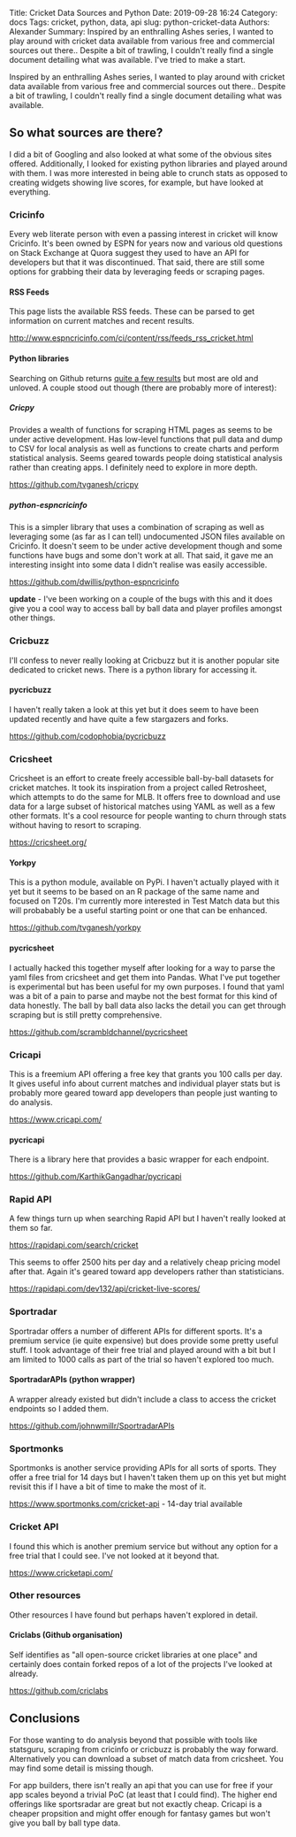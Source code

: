 Title: Cricket Data Sources and Python
Date: 2019-09-28 16:24
Category: docs
Tags: cricket, python, data, api
slug: python-cricket-data
Authors: Alexander
Summary: Inspired by an enthralling Ashes series, I wanted to play around with cricket data available from various free and commercial sources out there.. Despite a bit of trawling, I couldn't really find a single document detailing what was available. I've tried to make a start.

Inspired by an enthralling Ashes series, I wanted to play around with cricket data available from various free and commercial sources out there.. Despite a bit of trawling, I couldn't really find a single document detailing what was available. 
 
## So what sources are there? 
 
I did a bit of Googling and also looked at what some of the obvious sites offered. Additionally, I looked for existing python libraries and played around with them. I was more interested in being able to crunch stats as opposed to creating widgets showing live scores, for example, but have looked at everything.
 
### Cricinfo
 
Every web literate person with even a passing interest in cricket will know Cricinfo. It's been owned by ESPN for years now and various old questions on Stack Exchange at Quora suggest they used to have an API for developers but that it was discontinued. That said, there are still some options for grabbing their data by leveraging feeds or scraping pages. 
 
#### RSS Feeds
 
This page lists the available RSS feeds. These can be parsed to get information on current matches and recent results.   
 
<http://www.espncricinfo.com/ci/content/rss/feeds_rss_cricket.html>
 
#### Python libraries
 
Searching on Github returns [quite a few results](https://github.com/search?l=Python&q=cricinfo&type=Repositories) but most are old and unloved. A couple stood out though (there are probably more of interest):
 
##### Cricpy
 
Provides a wealth of functions for scraping HTML pages as seems to be under active development. Has low-level functions that pull data and dump to CSV for local analysis as well as functions to create charts and perform statistical analysis. Seems geared towards people doing statistical analysis rather than creating apps. I definitely need to explore in more depth.
 
<https://github.com/tvganesh/cricpy>
 
##### python-espncricinfo
 
This is a simpler library that uses a combination of scraping as well as leveraging some (as far as I can tell) undocumented JSON files available on Cricinfo. It doesn't seem to be under active development though and some functions have bugs and some don't work at all. That said, it gave me an interesting insight into some data I didn't realise was easily accessible. 
 
<https://github.com/dwillis/python-espncricinfo>

**update** - I've been working on a couple of the bugs with this and it does give you a cool way to access ball by ball data and player profiles amongst other things.
 
### Cricbuzz
 
I'll confess to never really looking at Cricbuzz but it is another popular site dedicated to cricket news. There is a python library for accessing it.
 
#### pycricbuzz
 
I haven't really taken a look at this yet but it does seem to have been updated recently and have quite a few stargazers and forks.
 
<https://github.com/codophobia/pycricbuzz>
 
### Cricsheet

Cricsheet is an effort to create freely accessible ball-by-ball datasets for cricket matches. It took its inspiration from a project called Retrosheet, which attempts to do the same for MLB. It offers free to download and use data for a large subset of historical matches using YAML as well as a few other formats. It's a cool resource for people wanting to churn through stats without having to resort to scraping. 

<https://cricsheet.org/>

#### Yorkpy

This is a python module, available on PyPi. I haven't actually played with it yet but it seems to be based on an R package of the same name and focused on T20s. I'm currently more interested in Test Match data but this will probabably be a useful starting point or one that can be enhanced.

<https://github.com/tvganesh/yorkpy>

#### pycricsheet

I actually hacked this together myself after looking for a way to parse the yaml files from cricsheet and get them into Pandas. What I've put together is experimental but has been useful for my own purposes. I found that yaml was a bit of a pain to parse and maybe not the best format for this kind of data honestly. The ball by ball data also lacks the detail you can get through scraping but is still pretty comprehensive.

<https://github.com/scrambldchannel/pycricsheet>

### Cricapi
 
This is a freemium API offering a free key that grants you 100 calls per day. It gives useful info about current matches and individual player stats but is probably more geared toward app developers than people just wanting to do analysis.
 
<https://www.cricapi.com/>
 
#### pycricapi
 
There is a library here that provides a basic wrapper for each endpoint.
 
<https://github.com/KarthikGangadhar/pycricapi>
 
### Rapid API
 
A few things turn up when searching Rapid API but I haven't really looked at them so far.
 
<https://rapidapi.com/search/cricket>
 
This seems to offer 2500 hits per day and a relatively cheap pricing model after that. Again it's geared toward app developers rather than statisticians. 
 
<https://rapidapi.com/dev132/api/cricket-live-scores/>
 
### Sportradar
 
Sportradar offers a number of different APIs for different sports. It's a premium service (ie quite expensive) but does provide some pretty useful stuff. I took advantage of their free trial and played around with a bit but I am limited to 1000 calls as part of the trial so haven't explored too much.
 
#### SportradarAPIs (python wrapper)
 
A wrapper already existed but didn't include a class to access the cricket endpoints so I added them. 
 
<https://github.com/johnwmillr/SportradarAPIs>
 
### Sportmonks
 
Sportmonks is another service providing APIs for all sorts of sports. They offer a free trial for 14 days but I haven't taken them up on this yet but might revisit this if I have a bit of time to make the most of it.
 
<https://www.sportmonks.com/cricket-api> - 14-day trial available
 
### Cricket API
 
I found this which is another premium service but without any option for a free trial that I could see. I've not looked at it beyond that.
 
<https://www.cricketapi.com/>

### Other resources

Other resources I have found but perhaps haven't explored in detail.

#### Criclabs (Github organisation)

Self identifies as "all open-source cricket libraries at one place" and certainly does contain forked repos of a lot of the projects I've looked at already.

<https://github.com/criclabs>

## Conclusions

For those wanting to do analysis beyond that possible with tools like statsguru, scraping from cricinfo or cricbuzz is probably the way forward. Alternatively you can download a subset of match data from cricsheet. You may find some detail is missing though. 

For app builders, there isn't really an api that you can use for free if your app scales beyond a trivial PoC (at least that I could find). The higher end offerings like sportsradar are great but not exactly cheap. Cricapi is a cheaper propsition and might offer enough for fantasy games but won't give you ball by ball type data.
